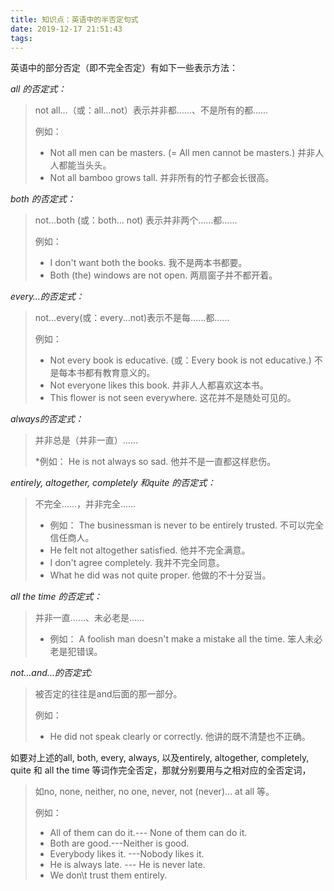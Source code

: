 ```yaml
---
title: 知识点：英语中的半否定句式
date: 2019-12-17 21:51:43
tags:
---
```


英语中的部分否定（即不完全否定）有如下一些表示方法：

*all 的否定式：*
> not all…（或：all…not）表示并非都……、不是所有的都……
>
>  例如： 
>* Not all men can be masters. (= All men cannot be masters.) 并非人人都能当头头。 
>* Not all bamboo grows tall. 并非所有的竹子都会长很高。

*both 的否定式：*
> not…both (或：both… not) 表示并非两个……都……
>
> 例如：
>* I don't want both the books. 我不是两本书都要。 
>* Both (the) windows are not open. 两扇窗子并不都开着。

*every…的否定式：*
> not...every(或：every...not)表示不是每……都……
>
>例如： 
>* Not every book is educative. (或：Every book is not educative.) 不是每本书都有教育意义的。 
>* Not everyone likes this book. 并非人人都喜欢这本书。 
>* This flower is not seen everywhere. 这花并不是随处可见的。

*always的否定式：*
> 并非总是（并非一直）……
>
>*例如： He is not always so sad. 他并不是一直都这样悲伤。

*entirely, altogether, completely 和quite 的否定式：*
> 不完全……，并非完全…… 
>* 例如： The businessman is never to be entirely trusted. 不可以完全信任商人。 
>* He felt not altogether satisfied. 他并不完全满意。 
>* I don't agree completely. 我并不完全同意。 
>* What he did was not quite proper. 他做的不十分妥当。

*all the time 的否定式：*
> 并非一直……、未必老是…… 
>
>* 例如： A foolish man doesn't make a mistake all the time. 笨人未必老是犯错误。

*not…and…的否定式:*
> 被否定的往往是and后面的那一部分。 
>
>例如： 
>* He did not speak clearly or correctly. 他讲的既不清楚也不正确。 

如要对上述的all, both, every, always, 以及entirely, altogether, completely, quite 和 all the time 等词作完全否定，那就分别要用与之相对应的全否定词，

> 如no, none, neither, no one, never, not (never)… at all 等。
>
> 例如： 
>* All of them can do it.--- None of them can do it. 
>* Both are good.---Neither is good. 
>* Everybody likes it. ---Nobody likes it. 
>* He is always late. --- He is never late. 
>* We don\t trust them entirely.
